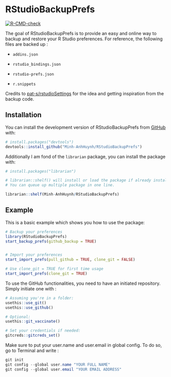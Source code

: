
<!-- README.md is generated from README.Rmd. Please edit that file -->

# RStudioBackupPrefs

<!-- badges: start -->

[![R-CMD-check](https://github.com/Minh-AnhHuynh/RStudioBackupPrefs/actions/workflows/R-CMD-check.yaml/badge.svg)](https://github.com/Minh-AnhHuynh/RStudioBackupPrefs/actions/workflows/R-CMD-check.yaml)

<!-- badges: end -->

The goal of RStudioBackupPrefs is to provide an easy and online way to
backup and restore your R Studio preferences. For reference, the
following files are backed up :

- `addins.json`

- `rstudio_bindings.json`

- `rstudio-prefs.json`

- `r.snippets`

Credits to
[pat-s/rstudioSettings](https://github.com/pat-s/rstudioSettings.git)
for the idea and getting inspiration from the backup code.

## Installation

You can install the development version of RStudioBackupPrefs from
[GitHub](https://github.com/) with:

``` r
# install.packages("devtools")
devtools::install_github("Minh-AnhHuynh/RStudioBackupPrefs")
```

Additionally I am fond of the `librarian` package, you can install the
package with:

``` r
# install.packages("librarian") 

# librarian::shelf() will install or load the package if already installed.
# You can queue up multiple package in one line.

librarian::shelf(Minh-AnhHuynh/RStudioBackupPrefs)
```

## Example

This is a basic example which shows you how to use the package:

``` r
# Backup your preferences
library(RStudioBackupPrefs)
start_backup_prefs(github_backup = TRUE)


# Import your preferences
start_import_prefs(pull_github = TRUE, clone_git = FALSE)

# Use clone_git = TRUE for first time usage
start_import_prefs(clone_git = TRUE)
```

To use the GitHub functionalities, you need to have an initiated
repository. Simply initiate one with :

``` r
# Assuming you're in a folder:
usethis::use_git()
usethis::use_github()

# Optional:
usethis::git_vaccinate()

# Set your credentials if needed:
gitcreds::gitcreds_set()
```

Make sure to put your user.name and user.email in global config. To do
so, go to Terminal and write :

``` powershell
git init
git config --global user.name "YOUR FULL NAME"
git config --global user.email "YOUR EMAIL ADDRESS"
```

<!-- You'll still need to render `README.Rmd` regularly, to keep `README.md` up-to-date. `devtools::build_readme()` is handy for this. You could also use GitHub Actions to re-render `README.Rmd` every time you push. An example workflow can be found here: <https://github.com/r-lib/actions/tree/v1/examples>. -->
